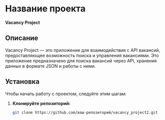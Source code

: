 # Название проекта

**Vacancy Project**

## Описание

Vacancy Project — это приложение для взаимодействия с API вакансий, предоставляющее возможность поиска и управления вакансиями. Это приложение предназначено для поиска вакансий через API, хранения данных в формате JSON и работы с ними.

## Установка

Чтобы начать работу с проектом, следуйте этим шагам:

1. **Клонируйте репозиторий:**

   ```bash
   git clone https://github.com/ваш-репозиторий/vacancy_project2.git
